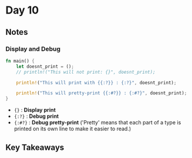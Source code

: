 # Day 10

## Notes

### Display and Debug

```rust
fn main() {
    let doesnt_print = ();
    // println!("This will not print: {}", doesnt_print);

    println!("This will print with {{:?}} : {:?}", doesnt_print);

    println!("This will pretty-print {{:#?}} : {:#?}", doesnt_print);
}
```

- `{}` : **Display print**
- `{:?}` : **Debug print**
- `{:#?}` : **Debug pretty-print** ('Pretty' means that each part of a type is printed on its own line to make it easier to read.)

## Key Takeaways
